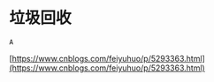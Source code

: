 # 垃圾回收

`A`

[https://www.cnblogs.com/feiyuhuo/p/5293363.html](https://www.cnblogs.com/feiyuhuo/p/5293363.html)
